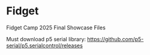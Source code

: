 # Fidget
Fidget Camp 2025 Final Showcase Files

Must download p5 serial library:
https://github.com/p5-serial/p5.serialcontrol/releases
